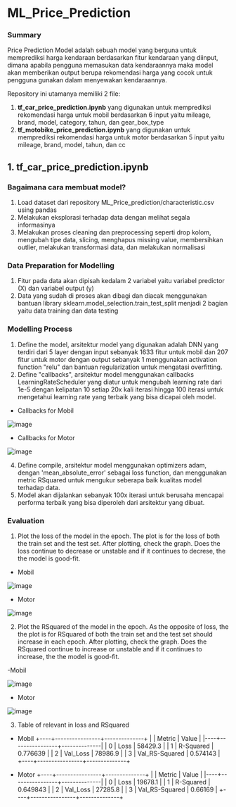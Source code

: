 # ML_Price_Prediction

### Summary
Price Prediction Model adalah sebuah model yang berguna untuk memprediksi harga kendaraan berdasarkan fitur kendaraan yang diinput, dimana apabila pengguna memasukan data kendaraannya maka model akan memberikan output berupa rekomendasi harga yang cocok untuk pengguna gunakan dalam menyewakan kendaraannya.

Repository ini utamanya memiliki 2 file:
1. **tf_car_price_prediction.ipynb** yang digunakan untuk memprediksi rekomendasi harga untuk mobil berdasarkan 6 input yaitu mileage, brand, model, category, tahun, dan gear_box_type
2. **tf_motobike_price_prediction.ipynb** yang digunakan untuk memprediksi rekomendasi harga untuk motor berdasarkan 5 input yaitu mileage, brand, model, tahun, dan cc

## 1. tf_car_price_prediction.ipynb
### Bagaimana cara membuat model?
1. Load dataset dari repository ML_Price_prediction/characteristic.csv using pandas
2. Melakukan eksplorasi terhadap data dengan melihat segala informasinya
3. Melakukan proses cleaning dan preprocessing seperti drop kolom, mengubah tipe data, slicing, menghapus missing value, membersihkan outlier, melakukan transformasi data, dan melakukan normalisasi

### Data Preparation for Modelling
1. Fitur pada data akan dipisah kedalam 2 variabel yaitu variabel predictor (X) dan variabel output (y)
2. Data yang sudah di proses akan dibagi dan diacak menggunakan bantuan library sklearn.model_selection.train_test_split menjadi 2 bagian yaitu data training dan data testing

### Modelling Process
1. Define the model, arsitektur model yang digunakan adalah DNN yang terdiri dari 5 layer dengan input sebanyak 1633 fitur untuk mobil dan 207 fitur untuk motor dengan output sebanyak 1 menggunakan activation function "relu" dan bantuan regularization untuk mengatasi overfitting.
2. Define "callbacks", arsitektur model menggunakan callbacks LearningRateScheduler yang diatur untuk mengubah learning rate dari 1e-5 dengan kelipatan 10 setiap 20x kali iterasi hingga 100 iterasi untuk mengetahui learning rate yang terbaik yang bisa dicapai oleh model.
- Callbacks for Mobil


![image](https://github.com/Rentaku/ML_Price_Prediction/assets/132776192/75710522-184f-483d-a0d1-bc2dc92366d0)
- Callbacks for Motor


![image](https://github.com/Rentaku/ML_Price_Prediction/assets/132776192/ba146538-7ceb-4ef7-94e6-0d6d6f4b2790)


4. Define compile, arsitektur model menggunakan optimizers adam, dengan 'mean_absolute_error' sebagai loss function, dan menggunakan metric RSquared untuk mengukur seberapa baik kualitas model terhadap data.
5. Model akan dijalankan sebanyak 100x iterasi untuk berusaha mencapai performa terbaik yang bisa diperoleh dari arsitektur yang dibuat.

### Evaluation
1. Plot the loss of the model in the epoch. The plot is for the loss of both the train set and the test set. After plotting, check the graph. Does the loss continue to decrease or unstable and if it continues to decrese, the the model is good-fit.
- Mobil


![image](https://github.com/Rentaku/ML_Price_Prediction/assets/132776192/143af30c-332a-439b-8313-0b332ecb36fd)


- Motor


![image](https://github.com/Rentaku/ML_Price_Prediction/assets/132776192/d14d3f00-47b5-4e77-bde7-c5bb09040c41)


2. Plot the RSquared of the model in the epoch. As the opposite of loss, the the plot is for RSquared of both the train set and the test set should increase in each epoch. After plotting, check the graph. Does the RSquared continue to increase or unstable and if it continues to increase, the the model is good-fit.

-Mobil


![image](https://github.com/Rentaku/ML_Price_Prediction/assets/132776192/a347169e-7935-4c23-9975-6d7a2416257f)


- Motor


![image](https://github.com/Rentaku/ML_Price_Prediction/assets/132776192/b0b40e79-2a6f-475b-92e2-0520acb4be30)


3. Table of relevant in loss and RSquared
- Mobil
+----+----------------+--------------+
|    | Metric         |        Value |
|----+----------------+--------------|
|  0 | Loss           | 58429.3      |
|  1 | R-Squared      |     0.776639 |
|  2 | Val_Loss       | 78986.9      |
|  3 | Val_RS-Squared |     0.574143 |
+----+----------------+--------------+

- Motor
+----+----------------+--------------+
|    | Metric         |        Value |
|----+----------------+--------------|
|  0 | Loss           | 19678.1      |
|  1 | R-Squared      |     0.649843 |
|  2 | Val_Loss       | 27285.8      |
|  3 | Val_RS-Squared |     0.66169  |
+----+----------------+--------------+
